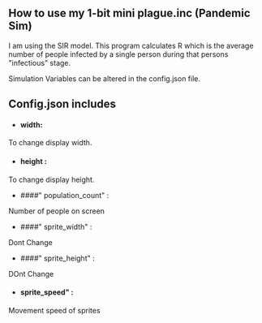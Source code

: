 ## How to use my 1-bit mini plague.inc (Pandemic Sim)

I am using the SIR model. This program calculates R which is the average number of people infected by a single person during that persons "infectious" stage.

Simulation Variables can be altered in the config.json file.

## Config.json includes
 * #### width:
 
 To change display width.
 
 * #### height : 
 
To change display height.

 * ####" population_count" :

Number of people on screen

 * ####" sprite_width" :  

Dont Change

 * ####" sprite_height" : 

DOnt Change

 * #### sprite_speed" : 

Movement speed of sprites


